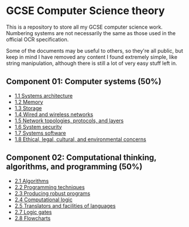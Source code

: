 # GCSE Computer Science theory

This is a repository to store all my GCSE computer science work. Numbering systems are not necessarily the same as those used in the official OCR specification.

Some of the documents may be useful to others, so they're all public, but keep in mind I have removed any content I found extremely simple, like string manipulation, although there is still a lot of very easy stuff left in.

## Component 01: Computer systems (50%)
 - [1.1 Systems architecture](/theory/01/SYSTEMS_ARCHITECTURE.md)
 - [1.2 Memory](/theory/01/MEMORY.md)
 - [1.3 Storage](/theory/01/STORAGE.md)
 - [1.4 Wired and wireless networks](/theory/01/WIRED_AND_WIRELESS_NETWORKS.md)
 - [1.5 Network topologies, protocols, and layers](/theory/01/NETWORK_TOPOLOGIES_PROTOCOLS_AND_LAYERS.md)
 - [1.6 System security](/theory/01/SYSTEM_SECURITY.md)
 - [1.7 Systems software](/theory/01/SYSTEMS_SOFTWARE.md)
 - [1.8 Ethical, legal, cultural, and environmental concerns](/theory/01/ETHICAL_LEGAL_CONCERNS.md)

## Component 02: Computational thinking, algorithms, and programming (50%)
 - [2.1 Algorithms](/theory/02/ALGORITHMS.md)
 - [2.2 Programming techniques](/theory/02/PROGRAMMING_TECHNIQUES.md)
 - [2.3 Producing robust programs](/theory/02/PRODUCING_ROBUST_PROGRAMS.md)
 - [2.4 Computational logic](/theory/02/COMPUTATIONAL_LOGIC.md)
 - [2.5 Translators and facilities of languages](/theory/02/TRANSLATORS_AND_FACILITIES.md)
 - [2.7 Logic gates](/theory/02/LOGIC_GATES.md)
 - [2.8 Flowcharts](/theory/02/FLOWCHARTS.md)
